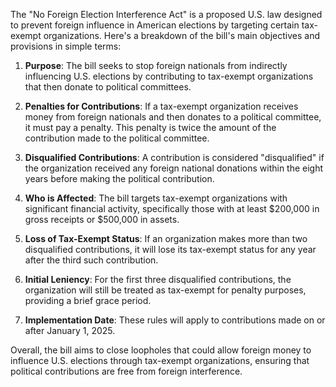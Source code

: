 The "No Foreign Election Interference Act" is a proposed U.S. law designed to prevent foreign influence in American elections by targeting certain tax-exempt organizations. Here's a breakdown of the bill's main objectives and provisions in simple terms:

1. **Purpose**: The bill seeks to stop foreign nationals from indirectly influencing U.S. elections by contributing to tax-exempt organizations that then donate to political committees.

2. **Penalties for Contributions**: If a tax-exempt organization receives money from foreign nationals and then donates to a political committee, it must pay a penalty. This penalty is twice the amount of the contribution made to the political committee.

3. **Disqualified Contributions**: A contribution is considered "disqualified" if the organization received any foreign national donations within the eight years before making the political contribution.

4. **Who is Affected**: The bill targets tax-exempt organizations with significant financial activity, specifically those with at least $200,000 in gross receipts or $500,000 in assets.

5. **Loss of Tax-Exempt Status**: If an organization makes more than two disqualified contributions, it will lose its tax-exempt status for any year after the third such contribution.

6. **Initial Leniency**: For the first three disqualified contributions, the organization will still be treated as tax-exempt for penalty purposes, providing a brief grace period.

7. **Implementation Date**: These rules will apply to contributions made on or after January 1, 2025.

Overall, the bill aims to close loopholes that could allow foreign money to influence U.S. elections through tax-exempt organizations, ensuring that political contributions are free from foreign interference.